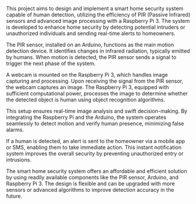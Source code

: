 This project aims to design and implement a smart home security system capable of human detection, utilizing the efficiency of PIR (Passive Infrared) sensors and advanced image processing with a Raspberry Pi 3. The system is developed to enhance home security by detecting potential intruders or unauthorized individuals and sending real-time alerts to homeowners.

The PIR sensor, installed on an Arduino, functions as the main motion detection device. It identifies changes in infrared radiation, typically emitted by humans. When motion is detected, the PIR sensor sends a signal to trigger the next phase of the system.

A webcam is mounted on the Raspberry Pi 3, which handles image capturing and processing. Upon receiving the signal from the PIR sensor, the webcam captures an image. The Raspberry Pi 3, equipped with sufficient computational power, processes the image to determine whether the detected object is human using object recognition algorithms.

This setup ensures real-time image analysis and swift decision-making. By integrating the Raspberry Pi and the Arduino, the system operates seamlessly to detect motion and verify human presence, minimizing false alarms.

If a human is detected, an alert is sent to the homeowner via a mobile app or SMS, enabling them to take immediate action. This instant notification system improves the overall security by preventing unauthorized entry or intrusions.

The smart home security system offers an affordable and efficient solution by using readily available components like the PIR sensor, Arduino, and Raspberry Pi 3. The design is flexible and can be upgraded with more sensors or advanced algorithms to improve detection accuracy in the future.
